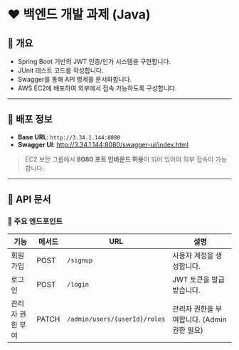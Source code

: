 # ❤️ 백엔드 개발 과제 (Java)

## 🧡 개요

- Spring Boot 기반의 JWT 인증/인가 시스템을 구현합니다.
- JUnit 테스트 코드를 작성합니다.
- Swagger를 통해 API 명세를 문서화합니다.
- AWS EC2에 배포하여 외부에서 접속 가능하도록 구성합니다.

---

## 🧡 배포 정보

- **Base URL**: `http://3.34.1.144:8080`
- **Swagger UI**: http://3.34.1.144:8080/swagger-ui/index.html

> EC2 보안 그룹에서 **8080 포트 인바운드 허용**이 되어 있어야 외부 접속이 가능합니다.

---

## 🧡 API 문서

### 💛 주요 엔드포인트

| 기능              | 메서드 | URL                                      | 설명                                           |
|-------------------|--------|-------------------------------------------|------------------------------------------------|
| 회원가입          | POST   | `/signup`                                 | 사용자 계정을 생성합니다.                      |
| 로그인            | POST   | `/login`                                  | JWT 토큰을 발급받습니다.                       |
| 관리자 권한 부여 | PATCH  | `/admin/users/{userId}/roles`             | 관리자 권한을 부여합니다. (Admin 권한 필요)    |
